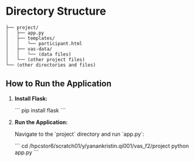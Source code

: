 # Directory Structure


    ├── project/
    │   ├── app.py
    │   ├── templates/
    │   │   └── participant.html
    │   ├── vas-data/
    │   │   └── (data files)
    │   └── (other project files)
    └── (other directories and files)

    
## How to Run the Application

1. **Install Flask:**

   \`\`\`
   pip install flask
   \`\`\`

2. **Run the Application:**

   Navigate to the \`project\` directory and run \`app.py\`:

   \`\`\`
   cd /hpcstor6/scratch01/y/yanankristin.qi001/vas_f2/project
   python app.py
   \`\`\`

